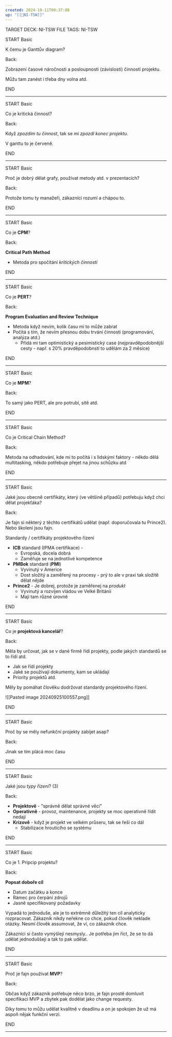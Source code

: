 ```yaml
---
created: 2024-10-11T09:37:08
up: "[[📖NI-TSW]]"
---
```


TARGET DECK: NI-TSW
FILE TAGS: NI-TSW


START
Basic

K čemu je Ganttův diagram?

Back:

Zobrazení časové náročnosti a posloupnosti (závislosti) činností projektu.

Můžu tam zanést i třeba dny volna atd.

END

---


START
Basic

Co je kritická činnost?

Back:

Když _zpozdím tu činnost_, tak se mi _zpozdí konec projektu_.

V ganttu to je červeně.

END

---


START
Basic

Proč je dobrý dělat grafy, používat metody atd. v prezentacích?

Back:

Protože tomu ty manažeři, zákazníci rozumí a chápou to.

END

---


START
Basic

Co je **CPM**?

Back:

**Critical Path Method**
- Metoda pro spočítání _kritických činností_

END

---


START
Basic

Co je **PERT**?

Back:

**Program Evaluation and Review Technique**
- Metoda když nevim, kolik času mi to může zabrat
- Počítá s tím, že nevím přesnou dobu trvání činnosti (programování, analýza atd.)
	- Přidá mi tam optimistický a pesimistický case (nejpravděpodobnější cesty - např. s 20% pravděpodobnstí to udělám za 2 měsíce)

END

---


START
Basic

Co je **MPM**?

Back:

To samý jako PERT, ale pro potrubí, sítě atd.

END

---


START
Basic

Co je Critical Chain Method?

Back:

Metoda na odhadování, kde mi to počítá i s lidskými faktory - někdo dělá multitasking, někdo potřebuje přejet na jinou schůzku atd

END

---


START
Basic

Jaké jsou obecně certifikáty, který (ve většině případů) potřebuju když chci dělat projekťáka?

Back:

Je fajn si některý z těchto certifikátů udělat (např. doporučovala tu Prince2). Nebo školení jsou fajn.

Standardy / certifikáty projektového řízení
- **ICB** standard (IPMA certifikace) - 
	- Evropská, docela dobrá
	- Zaměřuje se na jednotlivé kompetence
- **PMBok** standard (**PMI**)
	- Vyvinutý v Americe
	- Dost složitý a zaměřený na procesy - prý to ale v praxi tak složitě dělat nějde
- **Prince2** - Je dobrej, protože je zaměřenej na _produkt_
	- Vyvinutý a rozvíjen vládou ve Velké Británii
	- Mají tam různé úrovně

END

---



START
Basic

Co je **projektová kancelář**?

Back:

Měla by určovat, jak se v dané firmě řídí projekty, podle jakých standardů se to řídí atd.
- Jak se řídí projekty
- Jaké se používají dokumenty, kam se ukládají
- Priority projektů atd.

Měly by pomáhat člověku dodržovat standardy projektového řízení.

![[Pasted image 20240925100557.png]]

END

---


START
Basic

Proč by se měly nefunkční projekty zabíjet asap? 

Back:

Jinak se tím plácá moc času

END

---


START
Basic

Jaké jsou _typy řízení_? (3)

Back:

- **Projektově** - "správně dělat správné věci"
- **Operativně** - provoz, maintenance, projekty se moc operativně řídit nedají
- **Krizově** - když je projekt ve velkém průseru, tak se řeší co dál
	- Stabilizace hroutícího se systému

END

---


START
Basic

Co je 1. Pripcip projektu?

Back:

**Popsat doboře cíl**
- Datum začátku a konce
- Rámec pro čerpání zdrojů
- Jasně specifikovaný požadavky

Vypadá to jednoduše, ale je to extrémně důležitý ten cíl analyticky rozpracovat. Zákazník nikdy neřekne co chce, pokud člověk neklade otázky. Nesmí člověk assumovat, že ví, co zákazník chce.

Zákazníci si často vymýšlejí nesmysly.. Je potřeba jim říct, že se to dá udělat jednoduššeji a tak to pak udělat. 

END

---


START
Basic

Proč je fajn používat **MVP**?

Back:

Občas když zákazník potřebuje něco brzo, je fajn prostě domluvit specifikaci MVP a zbytek pak dodělat jako change requesty.

Díky tomu to můžu udělat kvalitně v deadlinu a on je spokojen že už má aspoň nějak funkční verzi.

END

---


